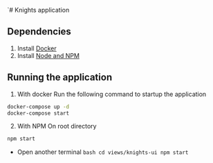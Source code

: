 `# Knights application

## Dependencies

1. Install [Docker](https://docs.docker.com/)
1. Install [Node and NPM](https://nodejs.org/en/)


## Running the application

1. With docker
Run the following command to startup the application

```bash
docker-compose up -d
docker-compose start
```

2. With NPM
On root directory
```bash
npm start
```
- Open another terminal
        ```bash
        cd views/knights-ui
        npm start
        ```